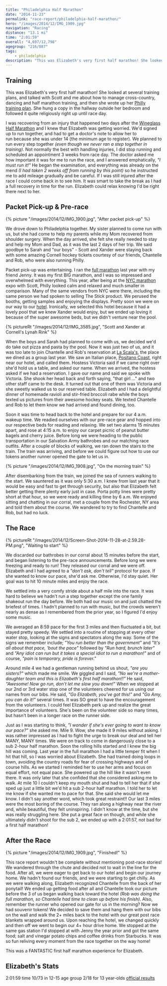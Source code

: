 ```yaml
---
title: "Philadelphia Half Marathon"
date: "2014-11-23"
permalink: "race-report/philadelphia-half-marathon/"
hero: "/images/2014/12/IMG_1909.jpg"
navigation: "Racing"
distance: "13.1 mi"
time: "2:01:59"
overall: "4,697/12,798"
agegroup: "216/887"
tags:
    - philadelphia
description: "This was Elizabeth's very first half marathon! She looked at several training plans, and talked with Scott and me about how to manage cross-country, dancing and half marathon training, and then she wrote up her Philly training plan."
---
```


## Training

This was Elizabeth's very first half marathon! She looked at several training plans, and talked with Scott and me about how to manage cross-country, dancing and half marathon training, and then she wrote up her [Philly training plan](/static/pdf/Phillytraining1.pdf). She hung a copy in the hallway outside her bedroom and followed it quite religiously right up until race day.

I was recovering from an injury that happened two days after the [Wineglass Half Marathon](/race-report/wineglass-half-marathon/ "Wineglass Half Marathon") and I knew that Elizabeth was getting worried. We'd signed up to run together, and had to get a doctor's note to allow her to run because she was under 14 (the minimum age to register). We planned to run every step together _(even though we never ran a step together in training)_. Not normally the best with handling injuries, I did stop running and scheduled an appointment 3 weeks from race day. The doctor asked me how important it was for me to run the race, and I answered emphatically, _"I must run it!"_ He began the examination, and everything was already on the mend _(I had taken 2 weeks off from running by this point)_ so he instructed me to add mileage gradually and be careful. If I was still injured after the race I could come back in to see him. It was smart to take the break as I had a full recovery in time for the run. Elizabeth could relax knowing I'd be right there next to her.

## Packet Pick-up & Pre-race

{% picture "/images/2014/12/IMG_1900.jpg", "After packet pick-up" %}

We drove down to Philadelphia together. My sister planned to come run with us, but she had come to help my parents while my Mom recovered from shoulder surgery. When the day arrived, she felt she really needed to stay and help my Mom and Dad, as it was the last 2 days of her trip. We said goodbye to Sarah and "our boys" - Scott and Xander were staying back with some amazing Cornell hockey tickets courtesy of our friends, Chantelle and Rob, who were also running Philly.

Packet pick-up was entertaining. I ran the [full marathon](/race-report/another-post/ "Philadelphia Marathon 2013") last year with my friend Jenny. It was my first BIG marathon, and I was so impressed and overwhelmed with everything. This year, after being at the [NYC marathon](/musings/nyc-marathon-my-spectators-story/ "NYC Marathon: My Spectator Story") expo with Scott, Philly looked calm and relaxed and much smaller in comparison. Many of the same vendors from NYC were there, including the same person we had spoken to selling The Stick product. We perused the booths, getting samples and enjoying the displays. Pretty soon we were on our way to our [hotel](http://www.sheratonphiladelphiasocietyhill.com/ "Sheraton Society Hill"). Ironically, we selected this hotel because it had a lovely pool that we knew Xander would enjoy, but we ended up loving it because of the super awesome beds, but we didn't venture near the pool.

{% pictureRt "/images/2014/12/IMG_3585.jpg", "Scott and Xander at Cornell's Lynah Rink" %}

When the boys and Sarah had planned to come with us, we decided we'd do take out pizza and pasta by the pool. Now it was just two of us, and it was too late to join Chantelle and Rob's reservation at [La Scala's](http://www.lascalasphilly.com/ "La Scala's"), the place we dined as a group last year. We saw an Italian place, [Positano Coast](http://www.positanocoast.net/ "Positano coast"), right near our hotel, and called them. Hostess Victoria said if we came right over she'd hold us a table, and asked our name. When we arrived, the hostess asked if we had a reservation. I gave our name and said we spoke with Victoria. She shook her head back and forth saying, "that girl ..." and two other staff came to the desk. It turned out that one of them was Victoria and she sweetly walked us to our reserved table. Elizabeth and I had a delightful dinner of homemade ravioli and stir-fried broccoli rabe while the boys texted us pictures from their awesome hockey seats. We texted Chantelle and Rob to let them know we had arrived and found dining, too.

Soon it was time to head back to the hotel and prepare for our 4 a.m. wakeup time. We readied ourselves with our pre-race gear and hopped into our respective beds for reading and relaxing. We set two alarms 15 minutes apart, and rose at 4:15 a.m. to enjoy our carpet picnic of peanut butter bagels and cherry juice. Before long we were heading to the public transportation in our Salvation Army bathrobes and our matching race outfits. After a couple of blocks of walking, we ran down the stairs to the train. The train was arriving, and before we could figure out how to use our tokens another runner opened the gate to let us in. 

{% picture "/images/2014/12/IMG_1908.jpg", "On the morning train" %}

After disembarking from the train, we joined the sea of runners walking to the start. We sauntered as it was only 5:30 a.m. I knew from last year that it would be easy and fast to get through security, but also that Elizabeth felt better getting there plenty early just in case. Porta potty lines were pretty short at that hour, so we were ready and killing time by 6 a.m. We enjoyed sitting and chatting in our corral, met a couple from the Rochester, NY area and told them about the course. We wandered to try to find Chantelle and Rob, but had no luck.

## The Race

{% pictureRt "/images/2014/12/Screen-Shot-2014-11-28-at-2.59.28-PM.png", "Waiting to start" %}

We discarded our bathrobes in our corral about 15 minutes before the start, and began listening to the pre-race announcements. Before long we were freezing and ready to run! They released our corral and we were off. Elizabeth and I had agreed to a _"don't ask, don't tell"_ protocol for pace. If she wanted to know our pace, she'd ask me. Otherwise, I'd stay quiet. Her goal was to hit 10 minute miles and enjoy the race.

We settled into a very comfy stride about a half mile into the race. It was hard to believe we hadn't run a step together except the one family shakeout run the day before. We both had our music on and just chatted the briefest of times. I hadn't planned to run with music, but the crowds weren't nearly as dense as I remembered from the prior year, so I figured I'd enjoy some music.

We averaged an 8:59 pace for the first 3 miles and then fluctuated a bit, but stayed pretty speedy. We settled into a routine of stopping at every other water stop, looking at the signs and spectators along the way. Some of the signs we remember include; _"You run better than the government"_ and _"It's all about that pace, 'bout the pace"_ followed by _"Run hard, brunch later"_ and _"Any idiot can run but it takes a special idiot to run a marathon!"_ and of course, _"pain is temporary, pride is forever."_

Around mile 4 we had a gentleman running behind us shout, _"are you sisters?"_ which made me smile. We giggled and I said, _"No we're a mother-daughter team and this is Elizabeth's first half marathon!!"_ He said, _"Awesome! Now go run, don't let me slow you down!"_ When we stopped at our 2nd or 3rd water stop one of the volunteers cheered for us using our names from our bibs. He said, _"Go Elizabeth, you've got this!"_ and _"Go Amy, you can do it!"_ several times. It was SO great to have the encouragement from the volunteers. I could feel Elizabeth perk up and realize the great importance of volunteers. She's been on the volunteer side so many times, but hasn't been in a longer race on the runner side.

Just as I was starting to think, _"I wonder if she's ever going to want to know our pace?"_ she asked me. Mile 9. Wow, she made it 9 miles without asking. I was rather impressed as I had to fight the urge to break our deal and tell her MANY, MANY times. We were on track to come in dangerously close to a sub 2-hour half marathon. Soon the rolling hills started and I knew the big hill was coming. Last year in the full marathon I had a little temper fit when I hit that hill, so I was worried about Elizabeth. She had trained doing loops in town, avoiding the country roads for fear of crossing highways and of course hills. As we started I reminded her to use her arms and focus on equal effort, not equal pace. She powered up the hill like it wasn't even there. It was only later that she confided that she considered asking me to walk. At mile 10 I couldn't keep my mouth shut and had to tell her that if she sped up just a little bit we'd hit a sub 2-hour half marathon. I told her to let me know if she wanted me to pace for that. She said she would let me know. I didn't say another word, which took great restraint!! Our last 3 miles were the most boring of the course. They ran along a highway near the river and, while beautiful, they felt uninspiring. I didn't know at the time, but she was really struggling here. She put a great face on though, and while she ultimately didn't shoot for the sub 2, we ended up with a 2:01:57, not bad for a first half marathon!

## After the Race

{% picture "/images/2014/12/IMG_1909.jpg", "Finished!" %}

This race report wouldn't be complete without mentioning post-race stories! We wandered through the chute and decided not to wait in the line for the food. After all, we were eager to get back to our hotel and begin our journey home. We hadn't found our friends, and we were starting to get chilly. As we were walking along, Elizabeth recognized Chantelle from the back of her ponytail! We ended up getting food after all and Chantelle took our picture before the 3 of us began walking back toward the hotel _(Rob was doing the full marathon, so Chantelle had time to clean up before his finish)_. Also, remember the runner who opened our gate for us in the morning? Now we had souvenir tokens! We decided to save them and hang them with our bibs on the wall and walk the 2+ miles back to the hotel with our great post race blankets wrapped around us. Upon reaching the hotel, we changed quickly and then off we went to begin our 4+ hour drive home. We stopped at the same gas station I'd stopped at with Jenny the year prior and got the same food; salt and vinegar potato chips and coffee drinks from Starbucks. It was so fun reliving every moment from the race together on the way home!

This was a FANTASTIC first half marathon experience for Elizabeth.

## Elizabeth's Stats

2:01:59 time 10/73 in 12-15 age group 2/18 for 13 year-olds [official results](http://goo.gl/iqMgQQ "Philadelphia Half Marathon results 2014")
